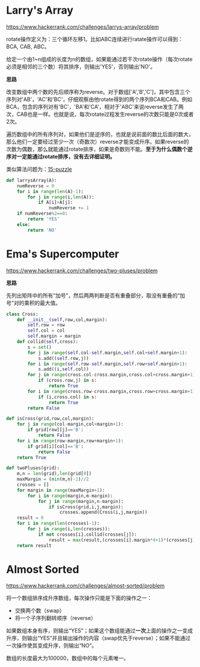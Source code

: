 # Larry's Array

<https://www.hackerrank.com/challenges/larrys-array/problem>

rotate操作定义为：三个循环左移1。比如ABC连续进行ratate操作可以得到：BCA, CAB, ABC。

给定一个由1~n组成的长度为n的数组，如果能通过若干次rotate操作（每次rotate必须是相邻的三个数）将其排序，则输出'YES'，否则输出'NO'。

**思路**

改变数组中两个数的先后顺序称为reverse。对于数组['A','B','C']，其中包含三个序列对'AB'，'AC'和'BC'，仔细观察由他rotate得到的两个序列BCA和CAB。例如BCA，包含的序列对有'BC'，'BA'和'CA'，相对于'ABC'来说reverse发生了两次，CAB也是一样。也就是说，每次rotate过程发生reverse的次数只能是0次或者2次。

遍历数组中的所有序列对，如果他们是逆序的，也就是说前面的数比后面的数大，那么他们一定要经过至少一次（奇数次）reverse才能变成升序。如果reverse的次数为偶数，那么就能通过rotate排序，如果是奇数则不能。**至于为什么偶数个逆序对一定能通过rotate排序，没有去详细证明。**

类似算法问题为：[15-puzzle](https://en.wikipedia.org/wiki/15_puzzle)

```python
def larrysArray(A):
    numReverse = 0
    for i in range(len(A)-1):
        for j in range(i,len(A)):
            if A[i]>A[j]:
                numReverse += 1
    if numReverse%2==0:
        return 'YES'
    else:
        return 'NO'
```

# Ema's Supercomputer

<https://www.hackerrank.com/challenges/two-pluses/problem>

**思路**

先列出矩阵中的所有“加号”，然后两两判断是否有重叠部分，取没有重叠的“加号”对的乘积的最大值。

```python
class Cross:
    def __init__(self,row,col,margin):
        self.row = row
        self.col = col
        self.margin = margin
    def collid(self,cross):
        s = set()
        for j in range(self.col-self.margin,self.col+self.margin+1):
            s.add((self.row,j))
        for i in range(self.row-self.margin,self.row+self.margin+1):
            s.add((i,self.col))
        for j in range(cross.col-cross.margin,cross.col+cross.margin+1):
            if (cross.row,j) in s:
                return True
        for i in range(cross.row-cross.margin,cross.row+cross.margin+1):
            if (i,cross.col) in s:
                return True
        return False

def isCross(grid,row,col,margin):
    for j in range(col-margin,col+margin+1):
        if grid[row][j]=='B':
            return False
    for i in range(row-margin,row+margin+1):
        if grid[i][col]=='B':
            return False
    return True

def twoPluses(grid):
    m,n = len(grid),len(grid[0])
    maxMargin = (min(m,n)-1)//2
    crosses = []
    for margin in range(maxMargin+1):
        for i in range(margin,m-margin):
            for j in range(margin,n-margin):
                if isCross(grid,i,j,margin):
                    crosses.append(Cross(i,j,margin))
    result = 0
    for i in range(len(crosses)-1):
        for j in range(i,len(crosses)):
            if not crosses[i].collid(crosses[j]):
                result = max(result,(crosses[i].margin*4+1)*(crosses[j].margin*4+1))
    return result
```

# Almost Sorted

<https://www.hackerrank.com/challenges/almost-sorted/problem>

将一个数组排序成升序数组，每次操作只能是下面的操作之一：

- 交换两个数（swap）
- 将一个子序列翻转顺序（reverse）

如果数组本身有序，则输出“YES”；如果这个数组能通过**一次**上面的操作之一变成升序，则输出“YES”并且输出操作的内容（swap优先于reverse）；如果不能通过一次操作使其变成升序，则输出“NO”。

数组的长度最大为100000，数组中的每个元素唯一。